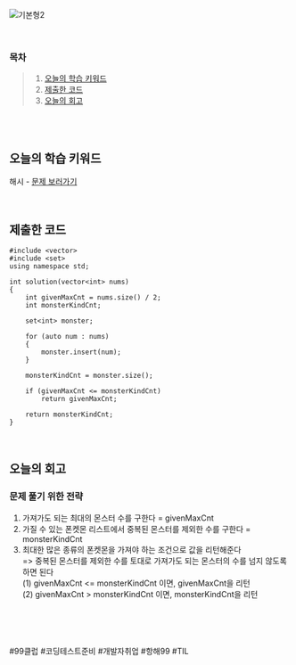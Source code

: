 ![기본형2](https://github.com/user-attachments/assets/039e63a0-fb38-417e-93cd-52d5e96c5912)

<br>

### 목차
> 1. [오늘의 학습 키워드](#오늘의-학습-키워드)
> 2. [제출한 코드](#제출한-코드)
> 3. [오늘의 회고](#오늘의-회고)

<br><br>

## 오늘의 학습 키워드
해시 - [문제 보러가기](https://school.programmers.co.kr/learn/courses/30/lessons/1845)
  
<br>

## 제출한 코드
```
#include <vector>
#include <set>
using namespace std;

int solution(vector<int> nums)
{
    int givenMaxCnt = nums.size() / 2;
    int monsterKindCnt;

    set<int> monster;

    for (auto num : nums)
    {
        monster.insert(num);
    }

    monsterKindCnt = monster.size();

    if (givenMaxCnt <= monsterKindCnt)
        return givenMaxCnt;

    return monsterKindCnt;
}
```

<br>

## 오늘의 회고
### 문제 풀기 위한 전략
1. 가져가도 되는 최대의 몬스터 수를 구한다 = givenMaxCnt <br>
2. 가질 수 있는 폰켓몬 리스트에서 중복된 몬스터를 제외한 수를 구한다 = monsterKindCnt <br>
3. 최대한 많은 종류의 폰켓몬을 가져야 하는 조건으로 값을 리턴해준다 <br>
  => 중복된 몬스터를 제외한 수를 토대로 가져가도 되는 몬스터의 수를 넘지 않도록 하면 된다 <br>
  (1) givenMaxCnt <= monsterKindCnt 이면, givenMaxCnt을 리턴<br>
  (2) givenMaxCnt > monsterKindCnt 이면, monsterKindCnt을 리턴

<br>    
<br>
<br>
<br>
#99클럽 #코딩테스트준비 #개발자취업 #항해99 #TIL
